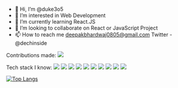 - 👋 Hi, I’m @duke3o5
- 👀 I’m interested in Web Development
- 🌱 I’m currently learning React.JS
- 💞️ I’m looking to collaborate on React or JavaScript Project
- 📫 How to reach me deepakbhardwaj0805@gmail.com
Twitter - @dechinside

<!---
duke3o5/duke3o5 is a ✨ special ✨ repository because its `README.md` (this file) appears on your GitHub profile.
You can click the Preview link to take a look at your changes.
--->

Contributions made:
<img src="https://github-readme-stats.vercel.app/api?username=duke3o5&count_private=true&theme=radical&show_icons=true" />

Tech stack I know:
<img src="https://img.shields.io/badge/HTML-E34F26?logo=HTML5&logoColor=white&style=flat" />
<img src="https://img.shields.io/badge/CSS3-1572B6?logo=CSS3&logoColor=white&style=flat" />
<img src="https://img.shields.io/badge/JavaScript-F7DF1E?logo=JavaScript&logoColor=white&style=flat" />
<img src="https://img.shields.io/badge/React.JS-61DAFB?logo=React&logoColor=white&style=flat" />
<img src="https://img.shields.io/badge/GitHub-181717?logo=GitHub&logoColor=white&style=flat" />
<img src="https://img.shields.io/badge/C-A8B9CC?logo=C&logoColor=white&style=flat" />
<img src="https://img.shields.io/badge/Netlify-00C7B7?logo=Netlify&logoColor=white&style=plastic" />
<img src="https://img.shields.io/badge/npm-CB3837?logo=npm&logoColor=white&style=flat" />
<img src="https://img.shields.io/badge/WordPress-21759B?logo=WordPress&logoColor=white&style=flat" />
<img src="https://img.shields.io/badge/Adobe Photoshop-31A8FF?logo=Adobe Photoshop&logoColor=white&style=flat" />


[![Top Langs](https://github-readme-stats.vercel.app/api/top-langs/?username=duke3o5)](https://github.com/anuraghazra/github-readme-stats)


